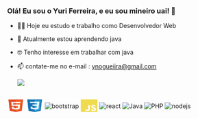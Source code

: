 ###  Olá! Eu sou o Yuri Ferreira, e eu sou mineiro uai! 👋



- 👨‍💻 Hoje eu estudo e trabalho como Desenvolvedor Web
- 🌱 Atualmente estou aprendendo java
- 🤓 Tenho interesse em trabalhar com java
- 📫 contate-me no e-mail : ynogueiira@gmail.com


  <a href="https://github.com/yuriferreira13">
    <img align="center" src="https://github-readme-stats.vercel.app/api/top-langs/?username=yuriferreira13&layout=compact&langs_count=7&theme=github_dark"/>
  </a>

 <div style="display: inline_block"><br>
  <img align="center" alt="HTML" height="30" width="40" src="https://raw.githubusercontent.com/devicons/devicon/master/icons/html5/html5-original.svg">
  <img align="center" alt="CSS" height="30" width="40" src="https://raw.githubusercontent.com/devicons/devicon/master/icons/css3/css3-original.svg">
  <img align="center" alt="bootstrap" height="30" width="40" src="https://cdn.jsdelivr.net/gh/devicons/devicon/icons/bootstrap/bootstrap-original.svg">
  <img align="center" alt="Javascript" height="30" width="40" src="https://raw.githubusercontent.com/devicons/devicon/master/icons/javascript/javascript-plain.svg">
  <img align="center" alt="react" height="30" width="40" src="https://cdn.jsdelivr.net/gh/devicons/devicon/icons/react/react-original.svg">
  <img align="center" alt="Java" height="40" width="50" src="https://cdn.jsdelivr.net/gh/devicons/devicon/icons/java/java-original.svg">
  <img align="center" alt="PHP" height="40" width="50" src="https://cdn.jsdelivr.net/gh/devicons/devicon/icons/php/php-original.svg">
  <img align="center" alt="nodejs" height="50" width="60" src="https://cdn.jsdelivr.net/gh/devicons/devicon/icons/nodejs/nodejs-original-wordmark.svg">
</div>


